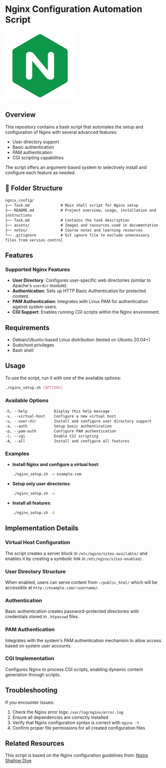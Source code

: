 
# Nginx Configuration Automation Script

![nginx Image](assets/images.png)

## Overview

This repository contains a bash script that automates the setup and configuration of Nginx with several advanced features:
- User directory support
- Basic authentication
- PAM authentication 
- CGI scripting capabilities

The script offers an argument-based system to selectively install and configure each feature as needed.

## 📁 Folder Structure

```plaintext
ngnix_config/
├── Task.md              # Main shell script for Nginx setup
├── README.md            # Project overview, usage, installation and instructions
├── Task.md              # Contains the task description
├── assets/              # Images and resources used in documentation
├── notes/               # Course notes and learning resources
└── .gitignore           # Git ignore file to exclude unnecessary files from version control
```

## Features

### Supported Nginx Features

- **User Directory**: Configures user-specific web directories (similar to Apache's `userdir` module).
- **Authentication**: Sets up HTTP Basic Authentication for protected content.
- **PAM Authentication**: Integrates with Linux PAM for authentication against system users.
- **CGI Support**: Enables running CGI scripts within the Nginx environment.

## Requirements

- Debian/Ubuntu-based Linux distribution (tested on Ubuntu 20.04+)
- Sudo/root privileges
- Bash shell

## Usage

To use the script, run it with one of the available options:

```bash
./nginx_setup.sh [OPTIONS]
```

### Available Options

```
-h, --help            Display this help message
-v, --virtual-host    Configure a new virtual host
-u, --user-dir        Install and configure user directory support
-a, --auth            Setup basic authentication
-p, --pam-auth        Configure PAM authentication
-c, --cgi             Enable CGI scripting
-A, --all             Install and configure all features
```

### Examples

- **Install Nginx and configure a virtual host**:
  ```bash
  ./nginx_setup.sh -v example.com
  ```

- **Setup only user directories**:
  ```bash
  ./nginx_setup.sh -u
  ```

- **Install all features**:
  ```bash
  ./nginx_setup.sh -A
  ```

## Implementation Details

### Virtual Host Configuration
The script creates a server block in `/etc/nginx/sites-available/` and enables it by creating a symbolic link in `/etc/nginx/sites-enabled/`.

### User Directory Structure
When enabled, users can serve content from `~/public_html/` which will be accessible at `http://example.com/~username/`.

### Authentication
Basic authentication creates password-protected directories with credentials stored in `.htpasswd` files.

### PAM Authentication
Integrates with the system's PAM authentication mechanism to allow access based on system user accounts.

### CGI Implementation
Configures Nginx to process CGI scripts, enabling dynamic content generation through scripts.

## Troubleshooting

If you encounter issues:

1. Check the Nginx error logs: `/var/log/nginx/error.log`
2. Ensure all dependencies are correctly installed
3. Verify that Nginx configuration syntax is correct with `nginx -t`
4. Confirm proper file permissions for all created configuration files

## Related Resources

This script is based on the Nginx configuration guidelines from:
[Nginx Shallow Dive](https://gitlab.com/vaiolabs-io/nginx-shallow-dive)


